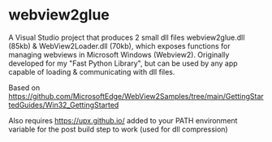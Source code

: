 # webview2glue
A Visual Studio project that produces 2 small dll files webview2glue.dll (85kb) &amp; WebView2Loader.dll (70kb), which exposes functions for managing webviews in Microsoft Windows (Webview2). Originally developed for my "Fast Python Library", but can be used by any app capable of loading &amp; communicating with dll files.

Based on https://github.com/MicrosoftEdge/WebView2Samples/tree/main/GettingStartedGuides/Win32_GettingStarted

Also requires https://upx.github.io/ added to your PATH environment variable for the post build step to work (used for dll compression)
